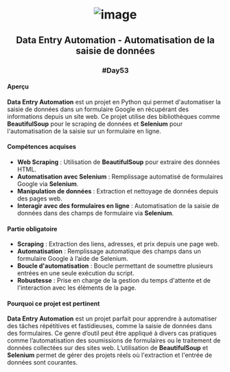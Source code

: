# <p align="center"> ![image](https://github.com/user-attachments/assets/a615bca9-bd69-4679-b79d-a0d9eaa996db) </p>

## <p align="center"> Data Entry Automation - Automatisation de la saisie de données </p>
### <p align="center"> #Day53 </p>

#### Aperçu
**Data Entry Automation** est un projet en Python qui permet d'automatiser la saisie de données dans un formulaire Google en récupérant des informations depuis un site web. Ce projet utilise des bibliothèques comme **BeautifulSoup** pour le scraping de données et **Selenium** pour l'automatisation de la saisie sur un formulaire en ligne.

#### Compétences acquises
- **Web Scraping** : Utilisation de **BeautifulSoup** pour extraire des données HTML.
- **Automatisation avec Selenium** : Remplissage automatisé de formulaires Google via **Selenium**.
- **Manipulation de données** : Extraction et nettoyage de données depuis des pages web.
- **Interagir avec des formulaires en ligne** : Automatisation de la saisie de données dans des champs de formulaire via **Selenium**.

#### Partie obligatoire
- **Scraping** : Extraction des liens, adresses, et prix depuis une page web.
- **Automatisation** : Remplissage automatique des champs dans un formulaire Google à l’aide de Selenium.
- **Boucle d'automatisation** : Boucle permettant de soumettre plusieurs entrées en une seule exécution du script.
- **Robustesse** : Prise en charge de la gestion du temps d'attente et de l'interaction avec les éléments de la page.

#### Pourquoi ce projet est pertinent
**Data Entry Automation** est un projet parfait pour apprendre à automatiser des tâches répétitives et fastidieuses, comme la saisie de données dans des formulaires. Ce genre d’outil peut être appliqué à divers cas pratiques comme l’automatisation des soumissions de formulaires ou le traitement de données collectées sur des sites web. L’utilisation de **BeautifulSoup** et **Selenium** permet de gérer des projets réels où l'extraction et l'entrée de données sont courantes.
